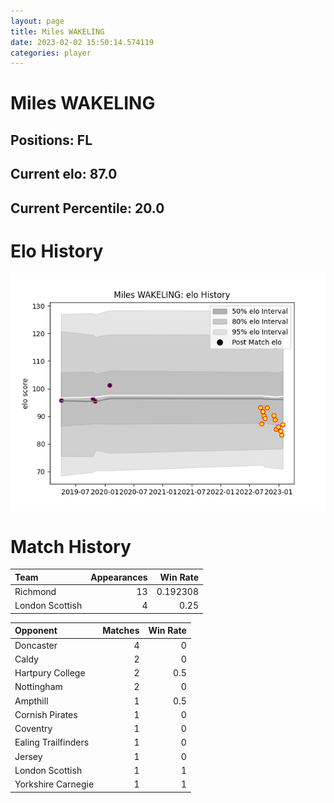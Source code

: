 ```yaml
---  
layout: page  
title: Miles WAKELING  
date: 2023-02-02 15:50:14.574119  
categories: player  
---
```

# Miles WAKELING

## Positions: FL

## Current elo: 87.0

## Current Percentile: 20.0

# Elo History


![elo history](history_MilesWAKELING.png)
# Match History


| Team            |   Appearances |   Win Rate |
|:----------------|--------------:|-----------:|
| Richmond        |            13 |   0.192308 |
| London Scottish |             4 |   0.25     |

| Opponent            |   Matches |   Win Rate |
|:--------------------|----------:|-----------:|
| Doncaster           |         4 |        0   |
| Caldy               |         2 |        0   |
| Hartpury College    |         2 |        0.5 |
| Nottingham          |         2 |        0   |
| Ampthill            |         1 |        0.5 |
| Cornish Pirates     |         1 |        0   |
| Coventry            |         1 |        0   |
| Ealing Trailfinders |         1 |        0   |
| Jersey              |         1 |        0   |
| London Scottish     |         1 |        1   |
| Yorkshire Carnegie  |         1 |        1   |